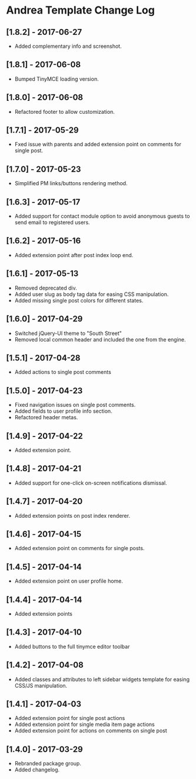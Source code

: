
# Andrea Template Change Log

## [1.8.2] - 2017-06-27

- Added complementary info and screenshot.

## [1.8.1] - 2017-06-08

- Bumped TinyMCE loading version.

## [1.8.0] - 2017-06-08

- Refactored footer to allow customization.

## [1.7.1] - 2017-05-29

- Fxed issue with parents and added extension point on comments for single post.

## [1.7.0] - 2017-05-23

- Simplified PM links/buttons rendering method.

## [1.6.3] - 2017-05-17

- Added support for contact module option to avoid anonymous guests to send email to registered users.

## [1.6.2] - 2017-05-16

- Added extension point after post index loop end.

## [1.6.1] - 2017-05-13

- Removed deprecated div.
- Added user slug as body tag data for easing CSS manipulation.
- Added missing single post colors for different states.

## [1.6.0] - 2017-04-29

- Switched jQuery-UI theme to "South Street"
- Removed local common header and included the one from the engine.

## [1.5.1] - 2017-04-28

- Added actions to single post comments

## [1.5.0] - 2017-04-23

- Fixed navigation issues on single post comments.
- Added fields to user profile info section.
- Refactored header metas.

## [1.4.9] - 2017-04-22

- Added extension point.

## [1.4.8] - 2017-04-21

- Added support for one-click on-screen notifications dismissal.

## [1.4.7] - 2017-04-20

- Added extension points on post index renderer.

## [1.4.6] - 2017-04-15

- Added extension point on comments for single posts.

## [1.4.5] - 2017-04-14

- Added extension point on user profile home.

## [1.4.4] - 2017-04-14

- Added extension points

## [1.4.3] - 2017-04-10

- Added buttons to the full tinymce editor toolbar

## [1.4.2] - 2017-04-08

- Added classes and attributes to left sidebar widgets template
  for easing CSS/JS manipulation.

## [1.4.1] - 2017-04-03

- Added extension point for single post actions
- Added extension point for single media item page actions
- Added extension point for actions on comments on single post

## [1.4.0] - 2017-03-29

- Rebranded package group.
- Added changelog.
